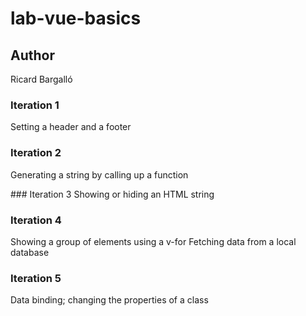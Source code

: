 # lab-vue-basics

## Author
Ricard Bargalló

### Iteration 1
Setting a header and a footer

### Iteration 2
Generating a string by calling up a function

### Iteration 3
Showing or hiding an HTML string

### Iteration 4
Showing a group of elements using a v-for
Fetching data from a local database

### Iteration 5
Data binding; changing the properties of a class